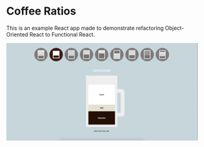 # Coffee Ratios

This is an example React app made to demonstrate refactoring Object-Oriented React to Functional React.

![](/docs/screenshot.png)